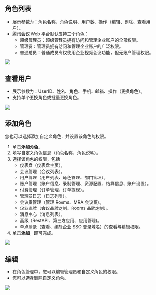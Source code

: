## 角色列表
- 展示参数为：角色名称、角色说明、用户数、操作（编辑、删除、查看用户）。
- 腾讯会议 Web 平台默认支持三个角色：
	- 超级管理员：超级管理员拥有访问和管理企业账户的全部权限。
	- 管理员：管理员拥有访问和管理企业账户的广泛权限。
	- 普通成员：普通成员有权使用企业视频会议功能，但无账户管理权限。

![](https://qcloudimg.tencent-cloud.cn/raw/e677420b5324552a0b895708387cca8e.png)

## 查看用户
- 展示参数为：UserID、姓名、角色、手机、邮箱、操作（更换角色）。
- 支持单个更换角色或批量更换角色。

![](https://qcloudimg.tencent-cloud.cn/raw/f9fa3f3e5ba085224bfa9e88f97c26d2.png)

## 添加角色
您也可以选择添加自定义角色，并设置该角色的权限。
1. 单击**添加角色**。
2. 填写自定义角色信息（角色名称、角色说明）。
3. 选择该角色的权限，包括：
	- 仪表盘（仪表盘主页）。
	- 会议管理（会议列表）。
	- 用户管理（用户列表、角色管理、部门管理）。
	- 账户管理（账户信息、录制管理、资源配置、结算信息、账户设置）。
	- 付费管理（订单管理、订单提现）。
	- 管理员日志（日志列表）。
	- 会议室管理（管理 Rooms、MRA 会议室）。
	- 企业品牌（会议品牌定制、Rooms 品牌定制）。
	- 消息中心（消息列表）。
	- 高级（RestAPI、第三方应用、应用管理)。
	- 单点登录（查看、编辑企业 SSO 登录域名）的查看与编辑权限。
4. 单击**添加**，即可完成。

![](https://qcloudimg.tencent-cloud.cn/raw/d2dcede88738a601f3cb74db17778e99.png)

## 编辑
- 在角色管理中，您可以编辑管理员和自定义角色的权限。
- 您可以选择删除自定义角色。

![](https://qcloudimg.tencent-cloud.cn/raw/d6be019c68474ed23ddcaaa8c9adf31b.png)
